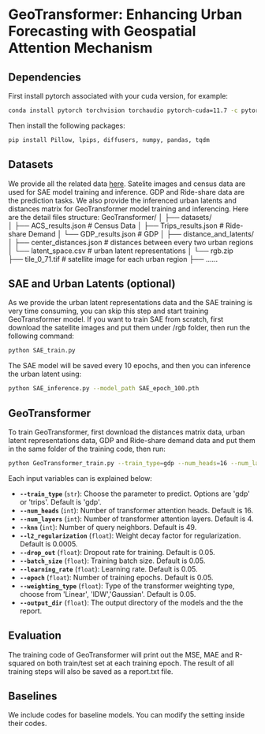# GeoTransformer: Enhancing Urban Forecasting with Geospatial Attention Mechanism

## Dependencies
First install pytorch associated with your cuda version, for example:
```bash
conda install pytorch torchvision torchaudio pytorch-cuda=11.7 -c pytorch -c nvidia
```
Then install the following packages:
```bash
pip install Pillow, lpips, diffusers, numpy, pandas, tqdm
```

## Datasets
We provide all the related data [here](https://huggingface.co/datasets/GeoTransformer/geotransformer/tree/main). Satelite images and census data are used for SAE model training and inference. GDP and Ride-share data are the prediction tasks. We also provide the inferenced urban latents and distances matrix for GeoTransformer model training and inferencing.
Here are the detail files structure:
GeoTransformer/
│
├── datasets/                    
│   ├── ACS_results.json           # Census Data
│   ├── Trips_results.json         # Ride-share Demand
│   └── GDP_results.json           # GDP
│
├── distance_and_latents/ 
│   ├── center_distances.json      # distances between every two urban regions
│   └── latent_space.csv           # urban latent representations
│
└── rgb.zip                   
    ├── tile_0_71.tif              # satellite image for each urban region
    ├── ......             



## SAE and Urban Latents (optional)
As we provide the urban latent representations data and the SAE training is very time consuming, you can skip this step and start training GeoTransformer model.
If you want to train SAE from scratch, first download the satellite images and put them under /rgb folder, then run the following command:
```bash
python SAE_train.py
```
The SAE model will be saved every 10 epochs, and then you can inference the urban latent using:
```bash
python SAE_inference.py --model_path SAE_epoch_100.pth
```


## GeoTransformer
To train GeoTransformer, first download the distances matrix data, urban latent representations data, GDP and Ride-share demand data and put them in the same folder of the training code, then run:
```bash
python GeoTransformer_train.py --train_type=gdp --num_heads=16 --num_layers=4 --knn=49 --l2_regularization=5e-4 --drop_out=0.05 --batch_size=4 --learning_rate =0.01 --epoch=60 --weighting_type=Linear --output_dir='./'
```
Each input variables can is explained below:
- **`--train_type`** (`str`): Choose the parameter to predict. Options are 'gdp' or 'trips'. Default is 'gdp'.
- **`--num_heads`** (`int`): Number of transformer attention heads. Default is 16.
- **`--num_layers`** (`int`): Number of transformer attention layers. Default is 4.
- **`--knn`** (`int`): Number of query neighbors. Default is 49.
- **`--l2_regularization`** (`float`): Weight decay factor for regularization. Default is 0.0005.
- **`--drop_out`** (`float`): Dropout rate for training. Default is 0.05.
- **`--batch_size`** (`float`): Training batch size. Default is 0.05.
- **`--learning_rate`** (`float`): Learning rate. Default is 0.05.
- **`--epoch`** (`float`): Number of training epochs. Default is 0.05.
- **`--weighting_type`** (`float`): Type of the transformer weighting type, choose from 'Linear', 'IDW','Gaussian'. Default is 0.05.
- **`--output_dir`** (`float`): The output directory of the models and the the report.

## Evaluation
The training code of GeoTransformer will print out the MSE, MAE and R-squared on both train/test set at each training epoch. The result of all training steps will also be saved as a report.txt file.

## Baselines
We include codes for baseline models. You can modify the setting inside their codes.